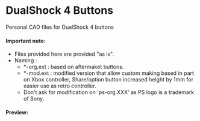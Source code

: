 # DualShock 4 Buttons
Personal CAD files for DualShock 4 buttons  
  
#### Important note:
- Files provided here are provided "as is".
- Naming :
   - *-org.ext : based on aftermaket buttons.
   - *-mod.ext : modified version that allow custom making based in part on Xbox controller, Share/option button increased height by 1mm for easier use as retro controller.
   - Don't ask for modification on 'ps-org.XXX' as PS logo is a trademark of Sony.
  
#### Preview:
  
